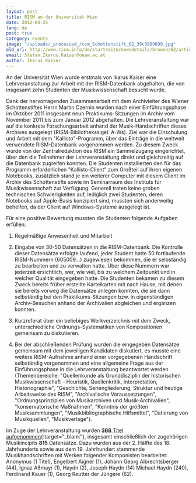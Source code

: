 ```yaml
---
layout: post
title: RISM an der Universität Wien
date: 2012-04-25
lang: de
post: true
category: events
image: "/uploads/_processed_/csm_Schottenstift_02_39c3809699.jpg"
old_url: http://www.rism.info/de/startseite/newsdetails/browse/62/article/64/rism-in-the-classroom-at-the-university-of-vienna.html
email: Stefan.Ikarus.Kaiser@oeaw.ac.at
author: Ikarus Kaiser
---
```



An der Universität Wien wurde erstmals von Ikarus Kaiser eine Lehrveranstaltung zur Arbeit mit der RISM-Datenbank abgehalten, die von insgesamt zehn Studenten der Musikwissenschaft besucht wurde.

Dank der hervorragenden Zusammenarbeit mit dem Archivleiter des Wiener Schottenstiftes Herrn Martin Czernin wurden nach einer Einführungsphase im Oktober 2011 insgesamt neun Praktikums-Sitzungen im Archiv vom November 2011 bis zum Januar 2012 abgehalten. Die Lehrveranstaltung war auf die konkrete Forschungsarbeit anhand der Musik-Handschriften dieses Archives ausgelegt (RISM-Bibliothekssigel: A-Ws). Ziel war die Einschulung und Arbeit mit dem "Kallisto"-Programm, über das Einträge in die weltweit verwendete RISM-Datenbank vorgenommen werden. Zu diesem Zweck wurde von der Zentralredaktion des RISM ein Sammelzugang eingerichtet, über den die Teilnehmer der Lehrveranstaltung direkt und gleichzeitig auf die Datenbank zugreifen konnten. Die Studenten installierten den für das Programm erforderlichen "Kallisto-Client" zum Großteil auf ihren eigenen Notebooks, zusätzlich stand je ein weiterer Computer mit diesem Client im Archiv des Schottenstifts sowie im Seminarraum des Instituts für Musikwissenschaft zur Verfügung. Generell traten keine groben technischen Schwierigkeiten auf, lediglich zwei Studenten, deren Notebooks auf Apple-Basis konzipiert sind, mussten sich anderweitig behelfen, da der Client auf Windows-Systeme ausgelegt ist.

Für eine positive Bewertung mussten die Studenten folgende Aufgaben erfüllen:

1. Regelmäßige Anwesenheit und Mitarbeit

2. Eingabe von 30-50 Datensätzen in die RISM-Datenbank. Die Kontrolle dieser Datensätze erfolgte laufend, jeder Student hatte 50 fortlaufende RISM-Nummern (605009…) zugewiesen bekommen, die er selbständig zu bearbeiten und zu verwalten hatte. Über diese Nummern war jederzeit ersichtlich, wer, wie viel, bis zu welchem Zeitpunkt und in welcher Qualität eingegeben hatte. Die Studenten bekamen zu diesem Zweck bereits früher erstellte Karteikarten mit nach Hause, mit denen sie bereits vorweg die Datensätze anlegen konnten, die sie dann selbständig bei den Praktikums-Sitzungen bzw. in eigenständigen Archiv-Besuchen anhand der Archivalien abgleichen und ergänzen konnten.

3. Kurzreferat über ein beliebiges Werkverzeichnis mit dem Zweck, unterschiedliche Ordnungs-Systematiken von Kompositionen gemeinsam zu diskutieren.

4. Bei der abschließenden Prüfung wurden die eingegeben Datensätze gemeinsam mit dem jeweiligen Kandidaten diskutiert, es musste eine weitere RISM-Aufnahme anhand einer vorgegebenen Handschrift selbständig vorgenommen und eine allgemeine Frage aus der Einführungsphase in die Lehrveranstaltung beantwortet werden (Themenbereiche: "Quellenkunde als Grunddisziplin der historischen Musikwissenschaft – Heuristik, Quellenkritik, Interpretation, Historiographie", "Geschichte, Seriengliederung, Struktur und heutige Arbeitsweise des RISM", "Archivalische Voraussetzungen", "Ordnungsprinzipien von Musikarchiven und Musik-Archivalien", "konservatorische Maßnahmen", "Kenntnis der größten Musiksammlungen", "Musikbibliographische Hilfsmittel", "Datierung von Musikquellen", "Musikverlage").

Im Zuge der Lehrveranstaltung wurden [**366** Titel aufgenommen](http://opac.rism.info/index.php?id=6&no_cache=1&no_cache=1&tx_bsbsearch_pi1%5Bsmode%5D=advanced&tx_bsbsearch_pi1%5Bfield%5D%5B0%5D=ssiglum&tx_bsbsearch_pi1%5Bfield%5D%5B1%5D=sauthor&tx_bsbsearch_pi1%5Bfield%5D%5B2%5D=stitle&tx_bsbsearch_pi1%5Bquery%5D%5B0%5D=A-Ws&tx_bsbsearch_pi1%5Bquery%5D%5B1%5D=&tx_bsbsearch_pi1%5Bquery%5D%5B2%5D=&tx_bsbsearch_pi1%5Bsubmit_button%5D=Suche){:target="_blank"}, insgesamt einschließlich der zugehörigen Musikincipits **815** Datensätze. Dazu wurden aus der 2. Hälfte des 18. Jahrhunderts sowie aus dem 19. Jahrhundert stammende Musikhandschriften mit Werken folgender Komponisten bearbeitet: Anonymus (1 Titel), Engelbert Aigner (1), Johann Georg Albrechtsberger (44), Ignaz Aßmayr (1), Haydn (2), Joseph Haydn (14) Michael Haydn (240), Ferdinand Kauer (1), Georg Reutter der Jüngere (62).